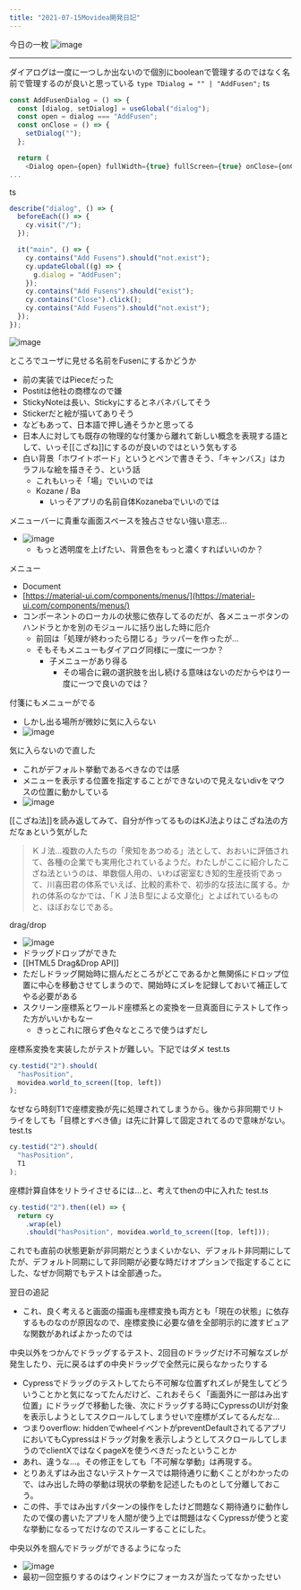 ```yaml
---
title: "2021-07-15Movidea開発日記"
---
```


今日の一枚
![image](https://gyazo.com/f9a4189bcd971734620945f7183cf949/thumb/1000)

---
ダイアログは一度に一つしか出ないので個別にbooleanで管理するのではなく名前で管理するのが良いと思っている
`type TDialog = "" | "AddFusen";`
ts

```typescript
const AddFusenDialog = () => {
  const [dialog, setDialog] = useGlobal("dialog");
  const open = dialog === "AddFusen";
  const onClose = () => {
    setDialog("");
  };

  return (
    <Dialog open={open} fullWidth={true} fullScreen={true} onClose={onClose}>
...
```


ts

```typescript
describe("dialog", () => {
  beforeEach(() => {
    cy.visit("/");
  });

  it("main", () => {
    cy.contains("Add Fusens").should("not.exist");
    cy.updateGlobal((g) => {
      g.dialog = "AddFusen";
    });
    cy.contains("Add Fusens").should("exist");
    cy.contains("Close").click();
    cy.contains("Add Fusens").should("not.exist");     
  });
});
```

![image](https://gyazo.com/6fa5fa28fab0b1e9e78a9b30fca053d6/thumb/1000)

ところでユーザに見せる名前をFusenにするかどうか
- 前の実装ではPieceだった
- Postitは他社の商標なので嫌
- StickyNoteは長い、Stickyにするとネバネバしてそう
- Stickerだと絵が描いてありそう
- などもあって、日本語で押し通そうかと思ってる
- 日本人に対しても既存の物理的な付箋から離れて新しい概念を表現する語として、いっそ[[こざね]]にするのが良いのではという気もする
- 白い背景「ホワイトボード」というとペンで書きそう、「キャンバス」はカラフルな絵を描きそう、という話
    - これもいっそ「場」でいいのでは
    - Kozane / Ba
        - いっそアプリの名前自体Kozanebaでいいのでは

メニューバーに貴重な画面スペースを独占させない強い意志…
- ![image](https://gyazo.com/0a5cfb1157c2875f6c50634f86d5fc0f/thumb/1000)
    - もっと透明度を上げたい、背景色をもっと濃くすればいいのか？

メニュー
- Document
- [https://material-ui.com/components/menus/](https://material-ui.com/components/menus/)
- コンポーネントのローカルの状態に依存してるのだが、各メニューボタンのハンドラとかを別のモジュールに括り出した時に厄介
    - 前回は「処理が終わったら閉じる」ラッパーを作ったが…
    - そもそもメニューもダイアログ同様に一度に一つか？
        - 子メニューがあり得る
            - その場合に親の選択肢を出し続ける意味はないのだからやはり一度に一つで良いのでは？

付箋にもメニューがでる
- しかし出る場所が微妙に気に入らない
- ![image](https://gyazo.com/c79a4a3216318e9d909e8e0205252f73/thumb/1000)

気に入らないので直した
- これがデフォルト挙動であるべきなのでは感
- メニューを表示する位置を指定することができないので見えないdivをマウスの位置に動かしている
- ![image](https://gyazo.com/a909ecdb82f6a283d68e3aceafb239c4/thumb/1000)


[[こざね法]]を読み返してみて、自分が作ってるものはKJ法よりはこざね法の方だなぁという気がした
> ＫＪ法...複数の人たちの「衆知をあつめる」法として、おおいに評価されて、各種の企業でも実用化されているようだ。わたしがここに紹介したこざね法というのは、単数個人用の、いわば密室むき知的生産技術であって、川喜田君の体系でいえば、比較的素朴で、初歩的な技法に属する。かれの体系のなかでは、「ＫＪ法Ｂ型による文章化」とよばれているものと、ほぼおなじである。

drag/drop
- ![image](https://gyazo.com/b3f4995d67a2b56470437e07168cb5de/thumb/1000)
- ドラッグドロップができた
- [[HTML5 Drag&Drop API]]
- ただしドラッグ開始時に掴んだところがどこであるかと無関係にドロップ位置に中心を移動させてしまうので、開始時にズレを記録しておいて補正してやる必要がある
- スクリーン座標系とワールド座標系との変換を一旦真面目にテストして作った方がいいかもなー
    - きっとこれに限らず色々なところで使うはずだし

座標系変換を実装したがテストが難しい。下記ではダメ
test.ts

```typescript
cy.testid("2").should(
  "hasPosition",
  movidea.world_to_screen([top, left])
);
```


なぜなら時刻T1で座標変換が先に処理されてしまうから。後から非同期でリトライをしても「目標とすべき値」は先に計算して固定されてるので意味がない。
test.ts

```typescript
cy.testid("2").should(
  "hasPosition",
  T1
);
```


座標計算自体をリトライさせるには…と、考えてthenの中に入れた
test.ts

```typescript
cy.testid("2").then((el) => {
  return cy
    .wrap(el)
    .should("hasPosition", movidea.world_to_screen([top, left]));
```

これでも直前の状態更新が非同期だとうまくいかない、デフォルト非同期にしてたが、デフォルト同期にして非同期が必要な時だけオプションで指定することにした、なぜか同期でもテストは全部通った。

翌日の追記
- これ、良く考えると画面の描画も座標変換も両方とも「現在の状態」に依存するものなのが原因なので、座標変換に必要な値を全部明示的に渡すピュアな関数があればよかったのでは

中央以外をつかんでドラッグするテスト、2回目のドラッグだけ不可解なズレが発生したり、元に戻るはずの中央ドラッグで全然元に戻らなかったりする
- Cypressでドラッグのテストしてたら不可解な位置ずれズレが発生してどういうことかと気になってたんだけど、これおそらく「画面外に一部はみ出す位置」にドラッグで移動した後、次にドラッグする時にCypressのUIが対象を表示しようとしてスクロールしてしまうせいで座標がズレてるんだな…
- つまりoverflow: hiddenでwheelイベントがpreventDefaultされてるアプリにおいてもCypressはドラッグ対象を表示しようとしてスクロールしてしまうのでclientXではなくpageXを使うべきだったということか
- あれ、違うな…。その修正をしても「不可解な挙動」は再現する。
- とりあえずはみ出さないテストケースでは期待通りに動くことがわかったので、はみ出した時の挙動は現状の挙動を記述したものとして分離しておこう。
- この件、手ではみ出すパターンの操作をしたけど問題なく期待通りに動作したので僕の書いたアプリを人間が使う上では問題はなくCypressが使うと変な挙動になるってだけなのでスルーすることにした。

中央以外を掴んでドラッグができるようになった
- ![image](https://gyazo.com/f9a4189bcd971734620945f7183cf949/thumb/1000)
- 最初一回空振りするのはウィンドウにフォーカスが当たってなかったせい


